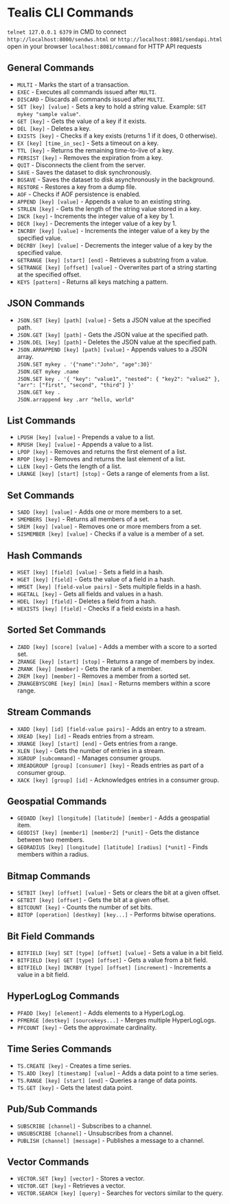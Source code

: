 # Tealis CLI Commands
`telnet 127.0.0.1 6379` in CMD to connect
`http://localhost:8000/sendws.html` or `http://localhost:8081/sendapi.html` open in your browser
`localhost:8081/command` for HTTP API requests
## General Commands
- `MULTI` - Marks the start of a transaction.
- `EXEC` - Executes all commands issued after `MULTI`.
- `DISCARD` - Discards all commands issued after `MULTI`.
- `SET [key] [value]` - Sets a key to hold a string value. Example: `SET mykey "sample value"`.
- `GET [key]` - Gets the value of a key if it exists.
- `DEL [key]` - Deletes a key.
- `EXISTS [key]` - Checks if a key exists (returns 1 if it does, 0 otherwise).
- `EX [key] [time_in_sec]` - Sets a timeout on a key.
- `TTL [key]` - Returns the remaining time-to-live of a key.
- `PERSIST [key]` - Removes the expiration from a key.
- `QUIT` - Disconnects the client from the server.
- `SAVE` - Saves the dataset to disk synchronously.
- `BGSAVE` - Saves the dataset to disk asynchronously in the background.
- `RESTORE` - Restores a key from a dump file.
- `AOF` - Checks if AOF persistence is enabled.
- `APPEND [key] [value]` - Appends a value to an existing string.
- `STRLEN [key]` - Gets the length of the string value stored in a key.
- `INCR [key]` - Increments the integer value of a key by 1.
- `DECR [key]` - Decrements the integer value of a key by 1.
- `INCRBY [key] [value]` - Increments the integer value of a key by the specified value.
- `DECRBY [key] [value]` - Decrements the integer value of a key by the specified value.
- `GETRANGE [key] [start] [end]` - Retrieves a substring from a value.
- `SETRANGE [key] [offset] [value]` - Overwrites part of a string starting at the specified offset.
- `KEYS [pattern]` - Returns all keys matching a pattern.

## JSON Commands
- `JSON.SET [key] [path] [value]` - Sets a JSON value at the specified path.
- `JSON.GET [key] [path]` - Gets the JSON value at the specified path.
- `JSON.DEL [key] [path]` - Deletes the JSON value at the specified path.
- `JSON.ARRAPPEND [key] [path] [value]` - Appends values to a JSON array.<br>
`JSON.SET mykey . '{"name":"John", "age":30}'`<br>
`JSON.GET mykey .name`<br>
  `JSON.SET key . '{ "key": "value1", "nested": { "key2": "value2" }, "arr": ["first", "second", "third"] }'`<br>
  `JSON.GET key .`<br>
  `JSON.arrappend key .arr "hello, world"`<br>
## List Commands
- `LPUSH [key] [value]` - Prepends a value to a list.
- `RPUSH [key] [value]` - Appends a value to a list.
- `LPOP [key]` - Removes and returns the first element of a list.
- `RPOP [key]` - Removes and returns the last element of a list.
- `LLEN [key]` - Gets the length of a list.
- `LRANGE [key] [start] [stop]` - Gets a range of elements from a list.

## Set Commands
- `SADD [key] [value]` - Adds one or more members to a set.
- `SMEMBERS [key]` - Returns all members of a set.
- `SREM [key] [value]` - Removes one or more members from a set.
- `SISMEMBER [key] [value]` - Checks if a value is a member of a set.

## Hash Commands
- `HSET [key] [field] [value]` - Sets a field in a hash.
- `HGET [key] [field]` - Gets the value of a field in a hash.
- `HMSET [key] [field-value pairs]` - Sets multiple fields in a hash.
- `HGETALL [key]` - Gets all fields and values in a hash.
- `HDEL [key] [field]` - Deletes a field from a hash.
- `HEXISTS [key] [field]` - Checks if a field exists in a hash.

## Sorted Set Commands
- `ZADD [key] [score] [value]` - Adds a member with a score to a sorted set.
- `ZRANGE [key] [start] [stop]` - Returns a range of members by index.
- `ZRANK [key] [member]` - Gets the rank of a member.
- `ZREM [key] [member]` - Removes a member from a sorted set.
- `ZRANGEBYSCORE [key] [min] [max]` - Returns members within a score range.

## Stream Commands
- `XADD [key] [id] [field-value pairs]` - Adds an entry to a stream.
- `XREAD [key] [id]` - Reads entries from a stream.
- `XRANGE [key] [start] [end]` - Gets entries from a range.
- `XLEN [key]` - Gets the number of entries in a stream.
- `XGROUP [subcommand]` - Manages consumer groups.
- `XREADGROUP [group] [consumer] [key]` - Reads entries as part of a consumer group.
- `XACK [key] [group] [id]` - Acknowledges entries in a consumer group.

## Geospatial Commands
- `GEOADD [key] [longitude] [latitude] [member]` - Adds a geospatial item.
- `GEODIST [key] [member1] [member2] [*unit]` - Gets the distance between two members.
- `GEORADIUS [key] [longitude] [latitude] [radius] [*unit]` - Finds members within a radius.

## Bitmap Commands
- `SETBIT [key] [offset] [value]` - Sets or clears the bit at a given offset.
- `GETBIT [key] [offset]` - Gets the bit at a given offset.
- `BITCOUNT [key]` - Counts the number of set bits.
- `BITOP [operation] [destkey] [key...]` - Performs bitwise operations.

## Bit Field Commands
- `BITFIELD [key] SET [type] [offset] [value]` - Sets a value in a bit field.
- `BITFIELD [key] GET [type] [offset]` - Gets a value from a bit field.
- `BITFIELD [key] INCRBY [type] [offset] [increment]` - Increments a value in a bit field.

## HyperLogLog Commands
- `PFADD [key] [element]` - Adds elements to a HyperLogLog.
- `PFMERGE [destkey] [sourcekeys...]` - Merges multiple HyperLogLogs.
- `PFCOUNT [key]` - Gets the approximate cardinality.

## Time Series Commands
- `TS.CREATE [key]` - Creates a time series.
- `TS.ADD [key] [timestamp] [value]` - Adds a data point to a time series.
- `TS.RANGE [key] [start] [end]` - Queries a range of data points.
- `TS.GET [key]` - Gets the latest data point.

## Pub/Sub Commands
- `SUBSCRIBE [channel]` - Subscribes to a channel.
- `UNSUBSCRIBE [channel]` - Unsubscribes from a channel.
- `PUBLISH [channel] [message]` - Publishes a message to a channel.

## Vector Commands
- `VECTOR.SET [key] [vector]` - Stores a vector.
- `VECTOR.GET [key]` - Retrieves a vector.
- `VECTOR.SEARCH [key] [query]` - Searches for vectors similar to the query.
